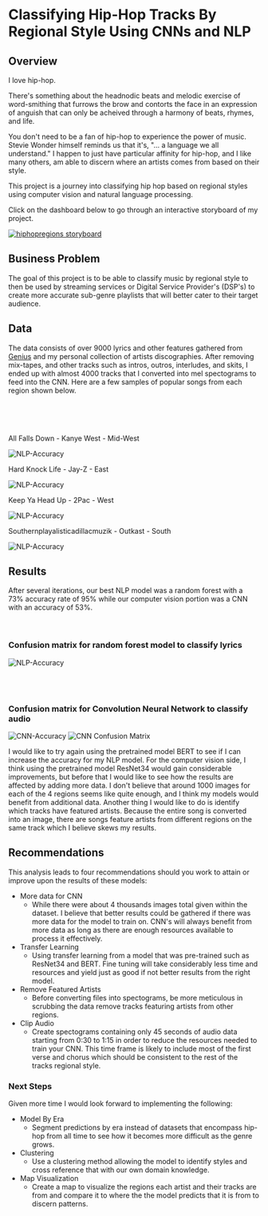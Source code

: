 # Classifying Hip-Hop Tracks By Regional Style Using CNNs and NLP


## Overview

I love hip-hop.

There's something about the headnodic beats and melodic exercise of word-smithing that furrows the brow and contorts the face in an expression of anguish that can only be acheived through a harmony of beats, rhymes, and life.

You don't need to be a fan of hip-hop to experience the power of music. Stevie Wonder himself reminds us that it's, "... a language we all understand." I happen to just have particular affinity for hip-hop, and I like many others, am able to discern where an artists comes from based on their style.

This project is a journey into classifying hip hop based on regional styles using computer vision and natural language processing. 

Click on the dashboard below to go through an interactive storyboard of my project.

[![hiphopregions storyboard](https://i.imgur.com/yZ1wOff.png)](https://app.powerbi.com/view?r=eyJrIjoiZGYwZDcxMmYtMmZhMC00YjA5LWFhNWItYWMwOGIxYzIyNTM3IiwidCI6IjdkYTgxNGVmLWJkNGEtNDkzYy1hNTY3LTM3OGU0YzA4Y2VlOSIsImMiOjN9&pageName=ReportSection194d01d4807efd56979a)

## Business Problem

The goal of this project is to be able to classify music by regional style to then be used by streaming services or Digital Service Provider's (DSP's) to create more accurate sub-genre playlists that will better cater to their target audience. 

## Data

The data consists of over 9000 lyrics and other features gathered from [Genius](genius.com) and my personal collection of artists discographies. After removing mix-tapes, and other tracks such as intros, outros, interludes, and skits, I ended up with almost 4000 tracks that I converted into mel spectograms to feed into the CNN. Here are a few samples of popular songs from each region shown below.


<br>
<br>
<br>

All Falls Down - Kanye West - Mid-West

![NLP-Accuracy](./images/allfallsdown-ye.png)

Hard Knock Life - Jay-Z - East

![NLP-Accuracy](./images/hkl-jay.png)

Keep Ya Head Up - 2Pac - West

![NLP-Accuracy](./images/keepyaheadup-2Pac.png)

Southernplayalisticadillacmuzik - Outkast - South

![NLP-Accuracy](./images/southernplayalistic-outkast.png)



## Results

After several iterations, our best NLP model was a random forest with a 73% accuracy rate of 95% while our computer vision portion was a CNN with an accuracy of 53%.
<br>
<br>
<br>
### Confusion matrix for random forest model to classify lyrics

![NLP-Accuracy](./images/nlp-confusion-matrix.png)
<br>
<br>
<br>
<br>
### Confusion matrix for Convolution Neural Network to classify audio


![CNN-Accuracy](./images/cnn-accuracy.png)
![CNN Confusion Matrix](./images/cnn-confusion-matrix.png)



I would like to try again using the pretrained model BERT to see if I can increase the accuracy for my NLP model. For the computer vision side, I think using the pretrained model ResNet34 would gain considerable improvements, but before that I would like to see how the results are affected by adding more data. I don't believe that around 1000 images for each of the 4 regions seems like quite enough, and I think my models would benefit from additional data. Another thing I would like to do is identify which tracks have featured artists. Because the entire song is converted into an image, there are songs feature artists from different regions on the same track which I believe skews my results.

## Recommendations

This analysis leads to four recommendations should you work to attain or improve upon the results of these models:

 * More data for CNN
   * While there were about 4 thousands images total given within the dataset. I believe that better results could be gathered if there was more data for the model to train on. CNN's will always benefit from more data as long as there are enough resources available to process it effectively.
 * Transfer Learning
   * Using transfer learning from a model that was pre-trained such as ResNet34 and BERT. Fine tuning will take considerably less time and resources and yield just as good if not better results from the right model.
 * Remove Featured Artists
   * Before converting files into spectograms, be more meticulous in scrubbing the data remove tracks featuring artists from other regions.
 * Clip Audio
   * Create spectograms containing only 45 seconds of audio data starting from 0:30 to 1:15 in order to reduce the resources needed to train your CNN. This time frame is likely to include most of the first verse and chorus which should be consistent to the rest of the tracks regional style.


### Next Steps

Given more time I would look forward to implementing the following:

* Model By Era
    * Segment predictions by era instead of datasets that encompass hip-hop from all time to see how it becomes more difficult as the genre grows.
* Clustering
    * Use a clustering method allowing the model to identify styles and cross reference that with our own domain knowledge.
* Map Visualization
    * Create a map to visualize the regions each artist and their tracks are from and compare it to where the the model predicts that it is from to discern patterns.

